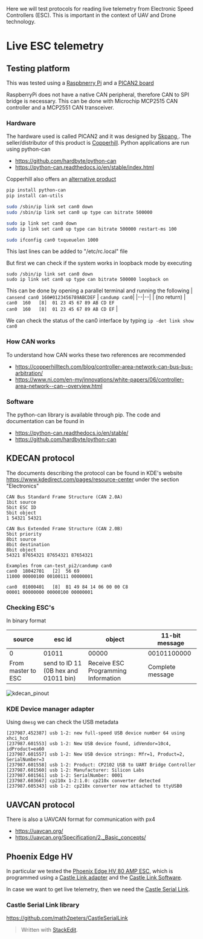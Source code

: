 Here we will test protocols for reading live telemetry from Electronic Speed Controllers (ESC). This is important in the context of UAV and Drone technology.  

# Live ESC telemetry
  
## Testing platform  
This was tested using a [Raspbnerry Pi](https://www.raspberrypi.org/) and a [PICAN2 board](https://copperhilltech.com/pican-2-can-bus-interface-for-raspberry-pi/)  

RaspberryPi does not have a native CAN peripheral, therefore  CAN to SPI bridge is necessary. This can be done with Microchip MCP2515 CAN controller and a MCP2551 CAN transceiver.

### Hardware
The hardware used is called PICAN2 and it was designed by [Skpang ](http://skpang.co.uk/catalog/pican2-canbus-board-for-raspberry-pi-2-p-1475.html). The seller/distributor of this product is [Copperhill](https://copperhilltech.com).  Python applications are run using python-can
- https://github.com/hardbyte/python-can
- https://python-can.readthedocs.io/en/stable/index.html
    
Copperhill also offers an [alternative product](https://copperhilltech.com/can-bus-plus-rs485-hat-for-raspberry-pi/)

```bash
pip install python-can
pip install can-utils

sudo /sbin/ip link set can0 down
sudo /sbin/ip link set can0 up type can bitrate 500000

sudo ip link set can0 down
sudo ip link set can0 up type can bitrate 500000 restart-ms 100

sudo ifconfig can0 txqueuelen 1000
```
This last lines can be added to "/etc/rc.local" file

But first we can check if the system works in loopback mode by executing
```
sudo /sbin/ip link set can0 down
sudo ip link set can0 up type can bitrate 500000 loopback on
```
This can be done by opening a parallel terminal and running the following
| `cansend can0 160#0123456789ABCDEF`  | `candump can0`|
|--|--|
| (no return)  | `can0  160   [8]  01 23 45 67 89 AB CD EF` <br /> `can0  160   [8]  01 23 45 67 89 AB CD EF` |

We can check the status of the can0 interface by typing 
`ip -det link show can0`

### How CAN works
To understand how CAN works these two references are recommended
- https://copperhilltech.com/blog/controller-area-network-can-bus-bus-arbitration/
- https://www.ni.com/en-my/innovations/white-papers/06/controller-area-network--can--overview.html

### Software
The python-can library is available through pip. The code and documentation can be found in
- https://python-can.readthedocs.io/en/stable/
- https://github.com/hardbyte/python-can

## KDECAN protocol
The documents describing the protocol can be found in KDE's website https://www.kdedirect.com/pages/resource-center under the section "Electronics"

    CAN Bus Standard Frame Structure (CAN 2.0A)    
    1bit source 
    5bit ESC ID
    5bit object
    1 54321 54321

    CAN Bus Extended Frame Structure (CAN 2.0B)
    5bit priority 
    8bit source 
    8bit destination 
    8bit object
    54321 87654321 87654321 87654321

    Examples from can-test_pi2/candump can0
    can0  18042701   [2]  56 69
    11000 00000100 00100111 00000001

    can0  01000401   [8]  B1 49 84 14 06 00 00 C8 
    00001 00000000 00000100 00000001

### Checking ESC's 
In binary format

|source|esc id|object|11-bit message|
|--|--|--|--|
|0 | 01011|00000|00101100000|
|From master to ESC|send to ID 11 (0B hex and 01011 bin)|Receive ESC Programming Information|Complete message|

![kdecan_pinout](https://raw.githubusercontent.com/toopazo/imgodg/main/uas_technology/kdecan_pinout.png)

### KDE Device manager adapter
Using `dmesg` we can check the USB metadata
```
[237987.452387] usb 1-2: new full-speed USB device number 64 using xhci_hcd
[237987.601553] usb 1-2: New USB device found, idVendor=10c4, idProduct=ea60
[237987.601557] usb 1-2: New USB device strings: Mfr=1, Product=2, SerialNumber=3
[237987.601558] usb 1-2: Product: CP2102 USB to UART Bridge Controller
[237987.601560] usb 1-2: Manufacturer: Silicon Labs
[237987.601561] usb 1-2: SerialNumber: 0001
[237987.603667] cp210x 1-2:1.0: cp210x converter detected
[237987.605343] usb 1-2: cp210x converter now attached to ttyUSB0

```

## UAVCAN protocol
There is also a UAVCAN format for communication with px4
- https://uavcan.org/
- https://uavcan.org/Specification/2._Basic_concepts/

## Phoenix Edge HV
In particular we tested the [Phoenix Edge HV 80 AMP ESC](https://www.castlecreations.com/en/commercial/phoenix-edge-hv80-esc-010-0105-00), which is programmed using a [Castle Link adapter](https://www.castlecreations.com/en/castle-link-v3-usb-programming-kit-011-0119-00) and the [Castle Link Software](https://home.castlecreations.com/download-castle-link/).

In case we want to get live telemetry, then we need the [Castle Serial Link](https://www.castlecreations.com/en/serial-link-010-0121-00).

### Castle Serial Link library
https://github.com/math2peters/CastleSerialLink


> Written with [StackEdit](https://stackedit.io/).
<!--stackedit_data:
eyJoaXN0b3J5IjpbMzAxMTI5NjY4XX0=
-->